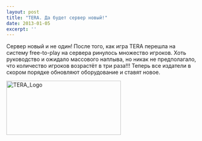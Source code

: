 ```yaml
---
layout: post
title: "TERA. Да будет сервер новый!"
date: 2013-01-05
excerpt: ''
---
```


Сервер новый и не один! После того, как игра TERA перешла на систему free-to-play на сервера ринулось множество игроков. Хоть руководство и ожидало массового наплыва, но никак не предполагало, что количество игроков возрастёт в три раза!!! Теперь все издатели в скором порядке обновляют оборудование и ставят новое.

<a href="http://gamersoul.ru/tera-%d0%b4%d0%b0-%d0%b1%d1%83%d0%b4%d0%b5%d1%82-%d1%81%d0%b5%d1%80%d0%b2%d0%b5%d1%80-%d0%bd%d0%be%d0%b2%d1%8b%d0%b9/tera_logo/" rel="attachment wp-att-250"><img class="size-full wp-image-250 aligncenter" alt="TERA_Logo" src="http://gamersoul.ru/wp-content/uploads/2013/01/TERA_Logo.jpg" width="300" height="142" /></a>